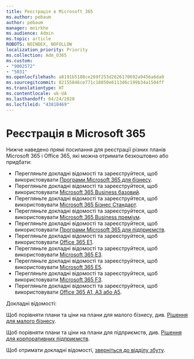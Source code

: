 ```yaml
---
title: Реєстрація в Microsoft 365
ms.author: pebaum
author: pebaum
manager: mnirkhe
ms.audience: Admin
ms.topic: article
ROBOTS: NOINDEX, NOFOLLOW
localization_priority: Priority
ms.collection: Adm_O365
ms.custom:
- "9002572"
- "5031"
ms.openlocfilehash: a8191b5108ce269f253d2626170692a9456a6da0
ms.sourcegitcommit: 82155846ce771c18050e6113d6c199b34a1504ff
ms.translationtype: HT
ms.contentlocale: uk-UA
ms.lasthandoff: 04/24/2020
ms.locfileid: "43810469"
---
```

# <a name="sign-up-for-microsoft-365"></a>Реєстрація в Microsoft 365

Нижче наведено прямі посилання для реєстрації різних планів Microsoft 365 і Office 365, які можна отримати безкоштовно або придбати:

- Перегляньте докладні відомості та зареєструйтеся, щоб використовувати [Програми Microsoft 365 для бізнесу](https://products.office.com/business/office-365-business?activetab=pivot%3aoverviewtab).
- Перегляньте докладні відомості та зареєструйтеся, щоб використовувати [Microsoft 365 Business базовий](https://products.office.com/business/office-365-business-essentials?activetab=pivot%3aoverviewtab).
- Перегляньте докладні відомості та зареєструйтеся, щоб використовувати [Microsoft 365 Бізнес Стандарт](https://products.office.com/business/office-365-business-premium?activetab=pivot%3aoverviewtab).
- Перегляньте докладні відомості та зареєструйтеся, щоб використовувати [Microsoft 365 Business преміум](https://www.microsoft.com/microsoft-365/business/microsoft-365-business?activetab=pivot%3aoverviewtab).
- Перегляньте докладні відомості та зареєструйтеся, щоб використовувати [Програми Microsoft 365 для підприємств](https://products.office.com/business/office-365-proplus-product?activetab=pivot%3aoverviewtab).
- Перегляньте докладні відомості та зареєструйтеся, щоб використовувати [Office 365 E1](https://www.microsoft.com/microsoft-365/business/office-365-enterprise-e1-business-software?activetab=pivot:overviewtab).
- Перегляньте докладні відомості та зареєструйтеся, щоб використовувати [Microsoft 365 E3](https://www.microsoft.com/microsoft-365/enterprise-e3-business-software).
- Перегляньте докладні відомості та зареєструйтеся, щоб використовувати [Microsoft 365 E5](https://www.microsoft.com/microsoft-365/enterprise-e5-business-software?activetab=pivot%3aoverviewtab).
- Перегляньте докладні відомості та зареєструйтеся, щоб використовувати [Microsoft 365 F3](https://www.microsoft.com/microsoft-365/microsoft-365-enterprise-f3?activetab=pivot%3aoverviewtab).
- Перегляньте докладні відомості та зареєструйтеся, щоб використовувати [Office 365 A1, A3 або A5](https://www.microsoft.com/microsoft-365/academic/compare-office-365-education-plans?activetab=tab:primaryr1).

Докладні відомості:

Щоб порівняти плани та ціни на плани для малого бізнесу, див. [Рішення для малого бізнесу](https://products.office.com/business/small-business-solutions#office-ContentAreaHeadingTemplate-1cuvapm).

Щоб порівняти плани та ціни на плани для підприємств, див. [Рішення для корпоративних підприємств](https://www.microsoft.com/microsoft-365/business/compare-more-office-365-for-business-plans).

Щоб отримати докладні відомості, [зверніться до відділу збуту](https://go.microsoft.com/fwlink/?linkid=2127718).
